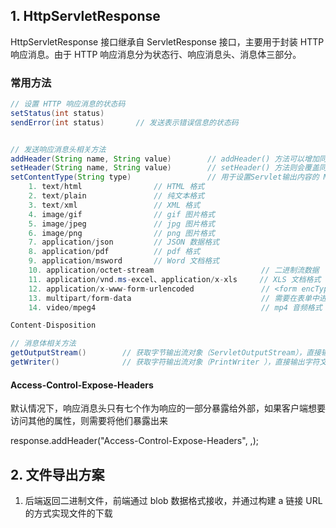 ## 1. HttpServletResponse

HttpServletResponse 接口继承自 ServletResponse 接口，主要用于封装 HTTP 响应消息。由于 HTTP 响应消息分为状态行、响应消息头、消息体三部分。

### 常用方法

```java
// 设置 HTTP 响应消息的状态码
setStatus(int status)
sendError(int status)       // 发送表示错误信息的状态码


// 发送响应消息头相关方法
addHeader(String name, String value)        // addHeader() 方法可以增加同名的响应头字段
setHeader(String name, String value)        // setHeader() 方法则会覆盖同名的头字段
setContentType(String type)                 // 用于设置Servlet输出内容的 MIME 类型，定义网络文件的类型和网页的编码；Servlet默认为text/plain
    1. text/html                // HTML 格式
    2. text/plain               // 纯文本格式
    3. text/xml                 // XML 格式
    4. image/gif                // gif 图片格式
    5. image/jpeg               // jpg 图片格式
    6. image/png                // png 图片格式
    7. application/json         // JSON 数据格式
    8. application/pdf          // pdf 格式
    9. application/msword       // Word 文档格式
    10. application/octet-stream                        // 二进制流数据
    11. application/vnd.ms-excel、application/x-xls     // XLS 文档格式
    12. application/x-www-form-urlencoded               // <form encType="">中默认的 encType，form 表单数据被编码为 key/value 格式发送到服务器（表单默认的提交数据的格式）
    13. multipart/form-data                             // 需要在表单中进行文件上传时，就需要使用该格式
    14. video/mpeg4                                     // mp4 音频格式

Content-Disposition

// 消息体相关方法
getOutputStream()        // 获取字节输出流对象（ServletOutputStream），直接输出字节数组中的二进制数据
getWriter()              // 获取字符输出流对象（PrintWriter ），直接输出字符文本内容
```

#### Access-Control-Expose-Headers

默认情况下，响应消息头只有七个作为响应的一部分暴露给外部，如果客户端想要访问其他的属性，则需要将他们暴露出来

response.addHeader("Access-Control-Expose-Headers", <header-name>,<header-name>);

## 2. 文件导出方案

1. 后端返回二进制文件，前端通过 blob 数据格式接收，并通过构建 a 链接 URL 的方式实现文件的下载
